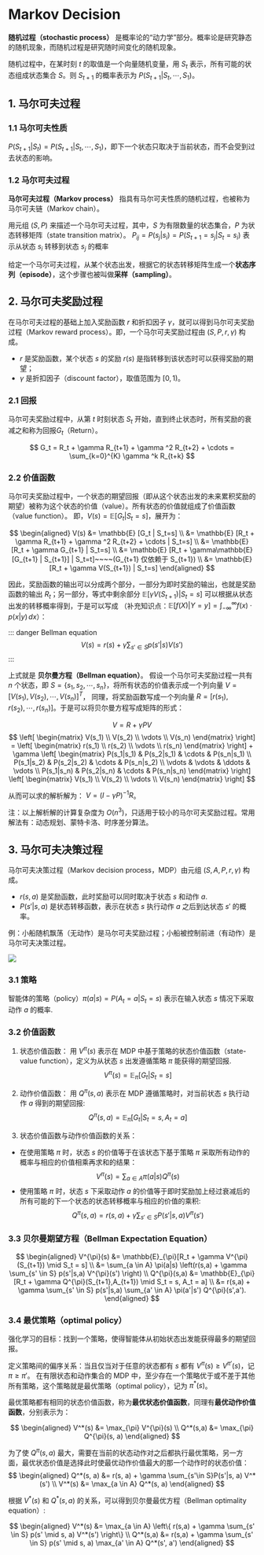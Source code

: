 # Markov Decision

**随机过程（stochastic process）** 是概率论的“动力学”部分。概率论是研究静态的随机现象，而随机过程是研究随时间变化的随机现象。

随机过程中，在某时刻 $t$ 的取值是一个向量随机变量，用 $S_t$ 表示，所有可能的状态组成状态集合 $S$。则 $S_{t+1}$ 的概率表示为 $P(S_{t+1} | S_t, \cdots, S_1)$。

## 1. 马尔可夫过程

### 1.1 马尔可夫性质
$P(S_{t+1} | S_t) = P(S_{t+1} | S_t, \cdots, S_1)$，即下一个状态只取决于当前状态，而不会受到过去状态的影响。

### 1.2 马尔可夫过程
**马尔可夫过程（Markov process）** 指具有马尔可夫性质的随机过程，也被称为马尔可夫链（Markov chain）。

用元组 $(S, P)$ 来描述一个马尔可夫过程，其中，$S$ 为有限数量的状态集合，$P$ 为状态转移矩阵（state transition matrix）。
$P_{ij} = P(s_j | s_i) = P(S_{t+1}=s_j | S_t=s_i)$ 表示从状态 $s_i$ 转移到状态 $s_j$ 的概率

给定一个马尔可夫过程，从某个状态出发，根据它的状态转移矩阵生成一个**状态序列（episode）**，这个步骤也被叫做**采样（sampling）**。

## 2. 马尔可夫奖励过程

在马尔可夫过程的基础上加入奖励函数 $r$ 和折扣因子 $\gamma$，就可以得到马尔可夫奖励过程（Markov reward process）。即，一个马尔可夫奖励过程由 $(S, P, r, \gamma)$ 构成。

- $r$ 是奖励函数，某个状态 $s$ 的奖励 $r(s)$ 是指转移到该状态时可以获得奖励的期望；
- $\gamma$ 是折扣因子（discount factor），取值范围为 $[0, 1)$。

### 2.1 回报
马尔可夫奖励过程中，从第 $t$ 时刻状态 $S_t$ 开始，直到终止状态时，所有奖励的衰减之和称为回报$G_t$（Return）。

$$
G_t = R_t + \gamma R_{t+1} + \gamma ^2 R_{t+2} + \cdots = \sum_{k=0}^{K} \gamma ^k R_{t+k}
$$

### 2.2 价值函数

马尔可夫奖励过程中，一个状态的期望回报（即从这个状态出发的未来累积奖励的期望）被称为这个状态的价值（value）。所有状态的价值就组成了价值函数（value function）。
即，$V(s) = \mathbb{E} [G_t | S_t=s]$，展开为：

$$
\begin{aligned}
V(s) &= \mathbb{E} [G_t | S_t=s] \\
&= \mathbb{E} [R_t + \gamma R_{t+1} + \gamma ^2 R_{t+2} + \cdots | S_t=s] \\
&= \mathbb{E} [R_t + \gamma G_{t+1} | S_t=s] \\
&= \mathbb{E} [R_t + \gamma\mathbb{E}[G_{t+1} | S_{t+1}] | S_t=t]~~~~(G_{t+1} 仅依赖于 S_{t+1}) \\
&= \mathbb{E} [R_t + \gamma V(S_{t+1}) | S_t=s]
\end{aligned}
$$

因此，奖励函数的输出可以分成两个部分，一部分为即时奖励的输出，也就是奖励函数的输出 $R_t$；另一部分，等式中剩余部分 $\mathbb{E} [\gamma V(S_{t+1}) | S_t=s]$ 可以根据从状态出发的转移概率得到，于是可以写成
（补充知识点：$\mathbb{E}[f(X) | Y=y] = \int_{-\infty}^{\infty} f(x) \cdot p(x|y) \, dx$）：

::: danger Bellman equation
$$V(s) = r(s) + \gamma \sum_{s' \in S} p(s'|s) V(s')$$
:::

上式就是 **贝尔曼方程（Bellman equation）**。
假设一个马尔可夫奖励过程一共有 $n$ 个状态，即 $S=\{s_1, s_2, \cdots, s_n\}$，将所有状态的价值表示成一个列向量 $V=[V(s_1), V(s_2), \cdots, V(s_n)]^T$，
同理，将奖励函数写成一个列向量 $R=[r(s_1), r(s_2), \cdots, r(s_n)]$。于是可以将贝尔曼方程写成矩阵的形式：

$$V = R + \gamma PV$$ 
$$
\left[
\begin{matrix}
V(s_1) \\
V(s_2) \\
\vdots \\
V(s_n)
\end{matrix}
\right] =
\left[
\begin{matrix}
r(s_1) \\
r(s_2) \\
\vdots \\
r(s_n)
\end{matrix}
\right] + \gamma
\left[
\begin{matrix}
P(s_1|s_1) & P(s_2|s_1) & \cdots & P(s_n|s_1) \\
P(s_1|s_2) & P(s_2|s_2) & \cdots & P(s_n|s_2) \\
\vdots & \vdots & \ddots & \vdots \\
P(s_1|s_n) & P(s_2|s_n) & \cdots & P(s_n|s_n)
\end{matrix}
\right]
\left[
\begin{matrix}
V(s_1) \\
V(s_2) \\
\vdots \\
V(s_n)
\end{matrix}
\right]
$$

从而可以求的解析解为： $V = (I-\gamma P)^{-1}R$。

注：以上解析解的计算复杂度为 $O(n^3)$，只适用于较小的马尔可夫奖励过程。常用解法有：动态规划、蒙特卡洛、时序差分算法。

## 3. 马尔可夫决策过程

马尔可夫决策过程（Markov decision process，MDP）由元组 $(S, A, P, r, \gamma)$ 构成。

- $r(s,a)$ 是奖励函数，此时奖励可以同时取决于状态 $s$ 和动作 $a$.
- $P(s' | s, a)$ 是状态转移函数，表示在状态 $s$ 执行动作 $a$ 之后到达状态 $s'$ 的概率。

例：小船随机飘荡（无动作）是马尔可夫奖励过程；小船被控制前进（有动作）是马尔可夫决策过程。

![](/imgs/notes/rl/markov/mdp.png)

### 3.1 策略
智能体的策略（policy）$\pi(a | s) = P(A_t=a | S_t=s)$ 表示在输入状态 $s$ 情况下采取动作 $a$ 的概率.

### 3.2 价值函数

1. 状态价值函数：
用 $V^{\pi}(s)$ 表示在 MDP 中基于策略的状态价值函数（state-value function），定义为从状态 $s$ 出发遵循策略 $\pi$ 能获得的期望回报.
$$
V^{\pi}(s) = \mathbb{E}_{\pi}[G_t|S_t=s]
$$

2. 动作价值函数：
用 $Q^{\pi}(s,a)$ 表示在 MDP 遵循策略时，对当前状态 $s$ 执行动作 $a$ 得到的期望回报:
$$
Q^{\pi}(s, a) = \mathbb{E}_{\pi} [G_t | S_t=s, A_t=a]
$$

3. 状态价值函数与动作价值函数的关系：
- 在使用策略 $\pi$ 时，状态 $s$ 的价值等于在该状态下基于策略 $\pi$ 采取所有动作的概率与相应的价值相乘再求和的结果：
$$V^{\pi}(s) = \sum_{a\in A}\pi(a|s) Q^{\pi}(s)$$
- 使用策略 $\pi$ 时，状态 $s$ 下采取动作 $a$ 的价值等于即时奖励加上经过衰减后的所有可能的下一个状态的状态转移概率与相应的价值的乘积:
$$Q^{\pi}(s, a) = r(s, a) + \gamma \sum_{s'\in S}P(s'|s, a) V^{\pi}(s')$$

### 3.3 贝尔曼期望方程（Bellman Expectation Equation）

$$
\begin{aligned}
V^{\pi}(s) &= \mathbb{E}_{\pi}[R_t + \gamma V^{\pi}(S_{t+1}) \mid S_t = s] \\
&= \sum_{a \in A} \pi(a|s) \left(r(s,a) + \gamma \sum_{s' \in S} p(s'|s,a) V^{\pi}(s') \right) \\
Q^{\pi}(s,a) &= \mathbb{E}_{\pi}[R_t + \gamma Q^{\pi}(S_{t+1},A_{t+1}) \mid S_t = s, A_t = a] \\
&= r(s,a) + \gamma \sum_{s' \in S} p(s'|s,a) \sum_{a' \in A} \pi(a'|s') Q^{\pi}(s',a').
\end{aligned}
$$

### 3.4 最优策略（optimal policy）
强化学习的目标：找到一个策略，使得智能体从初始状态出发能获得最多的期望回报。

定义策略间的偏序关系：当且仅当对于任意的状态都有 $s$ 都有 $V^{\pi}(s)\geq V^{\pi '}(s)$，记 $\pi \geq \pi '$。
在有限状态和动作集合的 MDP 中，至少存在一个策略优于或不差于其他所有策略，这个策略就是最优策略（optimal policy），记为 $\pi^*(s)$。

最优策略都有相同的状态价值函数，称为**最优状态价值函数**，同理有**最优动作价值函数**，分别表示为：

$$
\begin{aligned}
V^*(s) &= \max_{\pi} V^{\pi}(s) \\
Q^*(s,a) &= \max_{\pi} Q^{\pi}(s, a)
\end{aligned}
$$

为了使 $Q^{\pi}(s, a)$ 最大，需要在当前的状态动作对之后都执行最优策略，另一方面，最优状态价值是选择此时使最优动作价值最大的那一个动作时的状态价值：
$$
\begin{aligned}
Q^*(s, a) &= r(s, a) + \gamma \sum_{s'\in S}P(s'|s, a) V^*(s') \\
V^*(s) &= \max_{a \in A} Q^*(s, a)
\end{aligned}
$$

根据 $V^*(s)$ 和 $Q^*(s, a)$ 的关系，可以得到贝尔曼最优方程（Bellman optimality equation）:

$$
\begin{aligned}
V^*(s) &= \max_{a \in A} \left\{ r(s,a) + \gamma \sum_{s' \in S} p(s' \mid s, a) V^*(s') \right\} \\
Q^*(s,a) &= r(s,a) + \gamma \sum_{s' \in S} p(s' \mid s, a) \max_{a' \in A} Q^*(s', a')
\end{aligned}
$$
